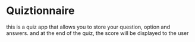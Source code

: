 # Quiztionnaire
this is a quiz app that allows you to store your question, option and answers. and at the end of the quiz, the score will be displayed to the user

